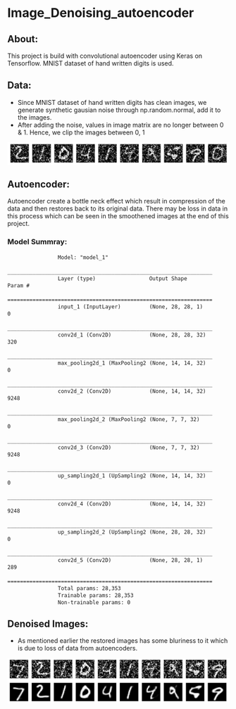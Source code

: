 # Image_Denoising_autoencoder

## About:
This project is build with convolutional autoencoder using Keras on Tensorflow. MNIST dataset of hand written digits is used.

## Data:
* Since MNIST dataset of hand written digits has clean images, we generate synthetic gausian noise through np.random.normal, add it to the images.
* After adding the noise, values in image matrix are no longer between 0 & 1. Hence, we clip the images between 0, 1

![Noise Induced Images](/Images/Noice_Images.png)

## Autoencoder:

Autoencoder create a bottle neck effect which result in compression of the data and then restores back to its original data. There may be loss in data in this process which can be seen in the smoothened images at the end of this project.

### Model Summray:

~~~
                Model: "model_1"
                _________________________________________________________________
                Layer (type)                 Output Shape              Param #   
                =================================================================
                input_1 (InputLayer)         (None, 28, 28, 1)         0         
                _________________________________________________________________
                conv2d_1 (Conv2D)            (None, 28, 28, 32)        320       
                _________________________________________________________________
                max_pooling2d_1 (MaxPooling2 (None, 14, 14, 32)        0         
                _________________________________________________________________
                conv2d_2 (Conv2D)            (None, 14, 14, 32)        9248      
                _________________________________________________________________
                max_pooling2d_2 (MaxPooling2 (None, 7, 7, 32)          0         
                _________________________________________________________________
                conv2d_3 (Conv2D)            (None, 7, 7, 32)          9248      
                _________________________________________________________________
                up_sampling2d_1 (UpSampling2 (None, 14, 14, 32)        0         
                _________________________________________________________________
                conv2d_4 (Conv2D)            (None, 14, 14, 32)        9248      
                _________________________________________________________________
                up_sampling2d_2 (UpSampling2 (None, 28, 28, 32)        0         
                _________________________________________________________________
                conv2d_5 (Conv2D)            (None, 28, 28, 1)         289       
                =================================================================
                Total params: 28,353
                Trainable params: 28,353
                Non-trainable params: 0
~~~

## Denoised Images:

* As mentioned earlier the restored images has some bluriness to it which is due to loss of data from autoencoders.

![Noise Removed](/Images/Noice_Restored.png)


